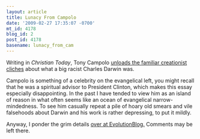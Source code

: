 ```yaml
---
layout: article
title: Lunacy From Campolo
date: '2009-02-27 17:35:07 -0700'
mt_id: 4178
blog_id: 2
post_id: 4178
basename: lunacy_from_cam
---
```

Writing in <i>Christian Today</i>, Tony Campolo <a href="http://www.christiantoday.com/article/whats.wrong.with.darwinism/22647.htm">unloads the familiar creationist cliches</a> about what a big racist Charles Darwin was.

Campolo is something of a celebrity on the evangelical left, you might recall that he was a spiritual advisor to President Clinton, which makes this essay especially disappointing.  In the past I have tended to view him as an island of reason in what often seems like an ocean of evangelical narrow-mindedness.  To see him casually repeat a pile of hoary old smears and vile falsehoods about Darwin and his work is rather depressing, to put it mildly.

Anyway, I ponder the grim details <a href="http://scienceblogs.com/evolutionblog/2009/02/lunacy_from_campolo.php">over at EvolutionBlog.</a>  Comments may be left there. 
